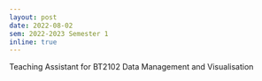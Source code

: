 ```yaml
---
layout: post
date: 2022-08-02
sem: 2022-2023 Semester 1
inline: true
---
```


Teaching Assistant for BT2102 Data Management and Visualisation